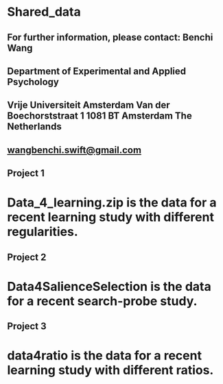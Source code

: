 # Shared_data
## For further information, please contact: Benchi Wang 
## Department of Experimental and Applied Psychology 
## Vrije Universiteit Amsterdam Van der Boechorststraat 1 1081 BT Amsterdam The Netherlands 
## wangbenchi.swift@gmail.com

## Project 1
# Data_4_learning.zip is the data for a recent learning study with different regularities.

## Project 2
# Data4SalienceSelection is the data for a recent search-probe study.

## Project 3
# data4ratio is the data for a recent learning study with different ratios.
